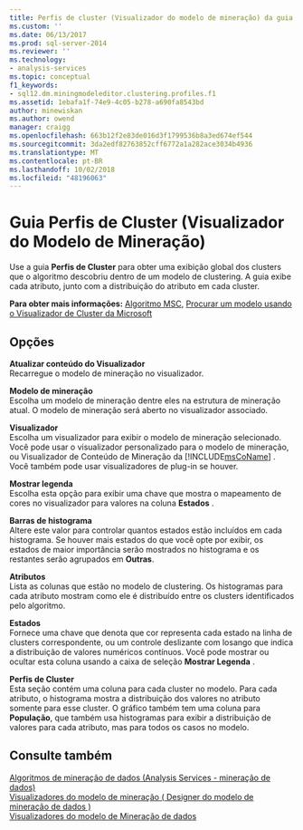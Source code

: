 ```yaml
---
title: Perfis de cluster (Visualizador do modelo de mineração) da guia | Microsoft Docs
ms.custom: ''
ms.date: 06/13/2017
ms.prod: sql-server-2014
ms.reviewer: ''
ms.technology:
- analysis-services
ms.topic: conceptual
f1_keywords:
- sql12.dm.miningmodeleditor.clustering.profiles.f1
ms.assetid: 1ebafa1f-74e9-4c05-b278-a690fa8543bd
author: minewiskan
ms.author: owend
manager: craigg
ms.openlocfilehash: 663b12f2e83de016d3f1799536b8a3ed674ef544
ms.sourcegitcommit: 3da2edf82763852cff6772a1a282ace3034b4936
ms.translationtype: MT
ms.contentlocale: pt-BR
ms.lasthandoff: 10/02/2018
ms.locfileid: "48196063"
---
```

# <a name="cluster-profiles-tab-mining-model-viewer"></a>Guia Perfis de Cluster (Visualizador do Modelo de Mineração)
  Use a guia **Perfis de Cluster** para obter uma exibição global dos clusters que o algoritmo descobriu dentro de um modelo de clustering. A guia exibe cada atributo, junto com a distribuição do atributo em cada cluster.  
  
 **Para obter mais informações:** [Algoritmo MSC](data-mining/microsoft-clustering-algorithm.md), [Procurar um modelo usando o Visualizador de Cluster da Microsoft](data-mining/browse-a-model-using-the-microsoft-cluster-viewer.md)  
  
## <a name="options"></a>Opções  
 **Atualizar conteúdo do Visualizador**  
 Recarregue o modelo de mineração no visualizador.  
  
 **Modelo de mineração**  
 Escolha um modelo de mineração dentre eles na estrutura de mineração atual. O modelo de mineração será aberto no visualizador associado.  
  
 **Visualizador**  
 Escolha um visualizador para exibir o modelo de mineração selecionado. Você pode usar o visualizador personalizado para o modelo de mineração, ou Visualizador de Conteúdo de Mineração da [!INCLUDE[msCoName](../includes/msconame-md.md)] . Você também pode usar visualizadores de plug-in se houver.  
  
 **Mostrar legenda**  
 Escolha esta opção para exibir uma chave que mostra o mapeamento de cores no visualizador para valores na coluna **Estados** .  
  
 **Barras de histograma**  
 Altere este valor para controlar quantos estados estão incluídos em cada histograma. Se houver mais estados do que você opte por exibir, os estados de maior importância serão mostrados no histograma e os restantes serão agrupados em **Outras**.  
  
 **Atributos**  
 Lista as colunas que estão no modelo de clustering. Os histogramas para cada atributo mostram como ele é distribuído entre os clusters identificados pelo algoritmo.  
  
 **Estados**  
 Fornece uma chave que denota que cor representa cada estado na linha de clusters correspondente, ou um controle deslizante com losango que indica a distribuição de valores numéricos contínuos. Você pode mostrar ou ocultar esta coluna usando a caixa de seleção **Mostrar Legenda** .  
  
 **Perfis de Cluster**  
 Esta seção contém uma coluna para cada cluster no modelo. Para cada atributo, o histograma mostra a distribuição dos valores no atributo somente para esse cluster. O gráfico também tem uma coluna para **População**, que também usa histogramas para exibir a distribuição de valores para cada atributo, mas para todos os casos no modelo.  
  
## <a name="see-also"></a>Consulte também  
 [Algoritmos de mineração de dados &#40;Analysis Services - mineração de dados&#41;](data-mining/data-mining-algorithms-analysis-services-data-mining.md)   
 [Visualizadores do modelo de mineração &#40; Designer do modelo de mineração de dados &#41;](mining-model-viewers-data-mining-model-designer.md)   
 [Visualizadores do modelo de Mineração de dados](data-mining/data-mining-model-viewers.md)  
  
  

